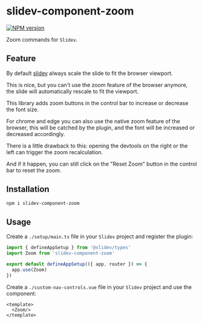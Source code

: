 # slidev-component-zoom

[![NPM version](https://img.shields.io/npm/v/slidev-component-zoom?color=3AB9D4&label=)](https://www.npmjs.com/package/slidev-component-zoom)

Zoom commands for `Slidev`.  

## Feature

By default [slidev](https://sli.dev/) always scale the slide to fit the browser viewport.

This is nice, but you can't use the zoom feature of the browser anymore, the slide will automatically rescale to fit the viewport.

This library adds zoom buttons in the control bar to increase or decrease the font size.

For chrome and edge you can also use the native zoom feature of the browser, this will be catched by the plugin, and the font will be increased or decreased accordingly.

There is a little drawback to this: opening the devtools on the right or the left can trigger the zoom recalculation.

And if it happen, you can still click on the "Reset Zoom" button in the control bar to reset the zoom.

## Installation

```bash
npm i slidev-component-zoom
```

## Usage

Create a `./setup/main.ts` file in your `Slidev` project and register the plugin:
```js
import { defineAppSetup } from '@slidev/types'
import Zoom from 'slidev-component-zoom'

export default defineAppSetup(({ app, router }) => {
  app.use(Zoom)
})
```

Create a `./custom-nav-controls.vue` file in your `Slidev` project and use the component:
```vue
<template>
  <Zoom/>
</template>
```
